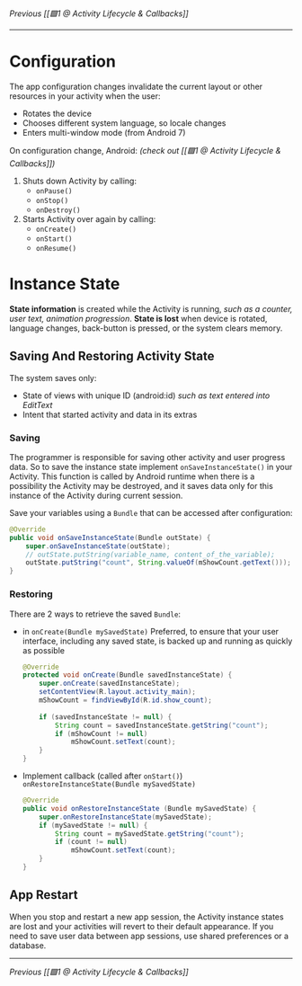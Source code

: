 _Previous [[🟩1 @ Activity Lifecycle & Callbacks]]_

---

# Configuration
The app configuration changes invalidate the current layout or other resources in your activity when the user:
- Rotates the device
- Chooses different system language, so locale changes
- Enters multi-window mode (from Android 7)

On configuration change, Android: _(check out [[🟩1 @ Activity Lifecycle & Callbacks]])_
1. Shuts down Activity by calling:
	 - `onPause()`
	- `onStop()`
	- `onDestroy()`
2. Starts Activity over again by calling:
	- `onCreate()`
	- `onStart()`
	- `onResume()`

# Instance State
**State information** is created while the Activity is running, _such as a counter, user text, animation progression_.  **State is lost** when device is rotated, language changes, back-button is pressed, or the system clears memory.

## Saving And Restoring Activity State
The system saves only:
- State of views with unique ID (android:id) _such as text entered into EditText_
- Intent that started activity and data in its extras

### Saving
The programmer is responsible for saving other activity and user progress data. So to save the instance state implement `onSaveInstanceState()` in your Activity.
This function is called  by Android runtime when there is a possibility the Activity may be destroyed, and it saves data only for this instance of the Activity during current session.

Save your variables using a `Bundle` that can be accessed after configuration:
```java
@Override
public void onSaveInstanceState(Bundle outState) {
	super.onSaveInstanceState(outState);
	// outState.putString(variable_name, content_of_the_variable);
	outState.putString("count", String.valueOf(mShowCount.getText()));
}
```

### Restoring
There are 2 ways to retrieve the saved `Bundle`:
- in `onCreate(Bundle mySavedState)`
	Preferred, to ensure that your user interface, including any saved state, is backed up and running as quickly as possible
	```java
	@Override
	protected void onCreate(Bundle savedInstanceState) {
		super.onCreate(savedInstanceState);
		setContentView(R.layout.activity_main);
		mShowCount = findViewById(R.id.show_count);
		
		if (savedInstanceState != null) {
			String count = savedInstanceState.getString("count");
			if (mShowCount != null)
				mShowCount.setText(count);
		}
	}
	```
- Implement callback (called after `onStart()`)
	`onRestoreInstanceState(Bundle mySavedState)`
	```java
	@Override
	public void onRestoreInstanceState (Bundle mySavedState) {
		super.onRestoreInstanceState(mySavedState);
		if (mySavedState != null) {
			String count = mySavedState.getString("count");
			if (count != null)
				mShowCount.setText(count);
		}
	}
	```

## App Restart
When you stop and restart a new app session, the Activity instance states are lost and your activities will revert to their default appearance.
If you need to save user data between app sessions, use shared preferences or a database.

---

_Previous [[🟩1 @ Activity Lifecycle & Callbacks]]_

